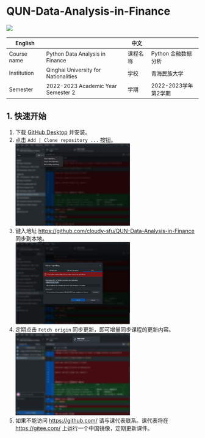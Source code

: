 # QUN-Data-Analysis-in-Finance
![](https://shields.io/badge/language-zh--CN-pink)

| English     |                                         | 中文     |                            |
| ----------- | --------------------------------------- | -------- | -------------------------- |
| Course name | Python Data Analysis in Finance         | 课程名称 | Python 金融数据分析        |
| Institution | Qinghai University for Nationalities    | 学校     | 青海民族大学               |
| Semester    | 2022-2023 Academic Year<br />Semester 2 | 学期     | 2022-2023学年<br />第2学期 |

## 1. 快速开始

1.   下载 [GitHub Desktop](https://desktop.github.com/) 并安装。
2.   点击 `Add | Clone repository ...` 按钮。<br>
     <img src="./assets/Snipaste_2023-03-10_15-27-29.png" width="300px">
3.   键入地址 https://github.com/cloudy-sfu/QUN-Data-Analysis-in-Finance 同步到本地。<br>
     <img src="./assets/image-20230310152958843.png" width="300px">
4.   定期点击 `Fetch origin` 同步更新，即可增量同步课程的更新内容。<br>
     <img src="./assets/Snipaste_2023-03-10_15-31-24.png" width="300px">
5.   如果不能访问 https://github.com/ 请与课代表联系。课代表将在 https://gitee.com/ 上运行一个中国镜像，定期更新课件。

